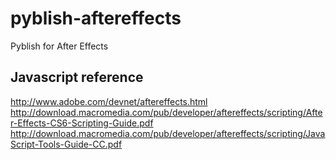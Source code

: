 # pyblish-aftereffects
Pyblish for After Effects


## Javascript reference

http://www.adobe.com/devnet/aftereffects.html
http://download.macromedia.com/pub/developer/aftereffects/scripting/After-Effects-CS6-Scripting-Guide.pdf
http://download.macromedia.com/pub/developer/aftereffects/scripting/JavaScript-Tools-Guide-CC.pdf
